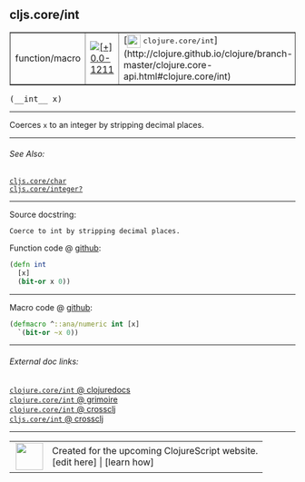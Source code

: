 ## cljs.core/int



 <table border="1">
<tr>
<td>function/macro</td>
<td><a href="https://github.com/cljsinfo/cljs-api-docs/tree/0.0-1211"><img valign="middle" alt="[+] 0.0-1211" title="Added in 0.0-1211" src="https://img.shields.io/badge/+-0.0--1211-lightgrey.svg"></a> </td>
<td>
[<img height="24px" valign="middle" src="http://i.imgur.com/1GjPKvB.png"> <samp>clojure.core/int</samp>](http://clojure.github.io/clojure/branch-master/clojure.core-api.html#clojure.core/int)
</td>
</tr>
</table>


 <samp>
(__int__ x)<br>
</samp>

---

Coerces `x` to an integer by stripping decimal places.



---


###### See Also:

[`cljs.core/char`](../cljs.core/char.md)<br>
[`cljs.core/integer?`](../cljs.core/integerQMARK.md)<br>

---


Source docstring:

```
Coerce to int by stripping decimal places.
```


Function code @ [github](https://github.com/clojure/clojurescript/blob/r2655/src/cljs/cljs/core.cljs#L1969-L1972):

```clj
(defn int
  [x]
  (bit-or x 0))
```

<!--
Repo - tag - source tree - lines:

 <pre>
clojurescript @ r2655
└── src
    └── cljs
        └── cljs
            └── <ins>[core.cljs:1969-1972](https://github.com/clojure/clojurescript/blob/r2655/src/cljs/cljs/core.cljs#L1969-L1972)</ins>
</pre>

-->

---

Macro code @ [github](https://github.com/clojure/clojurescript/blob/r2655/src/clj/cljs/core.clj#L505-L506):

```clj
(defmacro ^::ana/numeric int [x]
  `(bit-or ~x 0))
```

<!--
Repo - tag - source tree - lines:

 <pre>
clojurescript @ r2655
└── src
    └── clj
        └── cljs
            └── <ins>[core.clj:505-506](https://github.com/clojure/clojurescript/blob/r2655/src/clj/cljs/core.clj#L505-L506)</ins>
</pre>
-->

---


###### External doc links:

[`clojure.core/int` @ clojuredocs](http://clojuredocs.org/clojure.core/int)<br>
[`clojure.core/int` @ grimoire](http://conj.io/store/v1/org.clojure/clojure/1.7.0-beta3/clj/clojure.core/int/)<br>
[`clojure.core/int` @ crossclj](http://crossclj.info/fun/clojure.core/int.html)<br>
[`cljs.core/int` @ crossclj](http://crossclj.info/fun/cljs.core.cljs/int.html)<br>

---

 <table>
<tr><td>
<img valign="middle" align="right" width="48px" src="http://i.imgur.com/Hi20huC.png">
</td><td>
Created for the upcoming ClojureScript website.<br>
[edit here] | [learn how]
</td></tr></table>

[edit here]:https://github.com/cljsinfo/cljs-api-docs/blob/master/cljsdoc/cljs.core/int.cljsdoc
[learn how]:https://github.com/cljsinfo/cljs-api-docs/wiki/cljsdoc-files

<!--

This information was too distracting to show to readers, but I'll leave it
commented here since it is helpful to:

- pretty-print the data used to generate this document
- and show how to retrieve that data



The API data for this symbol:

```clj
{:description "Coerces `x` to an integer by stripping decimal places.",
 :ns "cljs.core",
 :name "int",
 :signature ["[x]"],
 :history [["+" "0.0-1211"]],
 :type "function/macro",
 :related ["cljs.core/char" "cljs.core/integer?"],
 :full-name-encode "cljs.core/int",
 :source {:code "(defn int\n  [x]\n  (bit-or x 0))",
          :title "Function code",
          :repo "clojurescript",
          :tag "r2655",
          :filename "src/cljs/cljs/core.cljs",
          :lines [1969 1972]},
 :extra-sources [{:code "(defmacro ^::ana/numeric int [x]\n  `(bit-or ~x 0))",
                  :title "Macro code",
                  :repo "clojurescript",
                  :tag "r2655",
                  :filename "src/clj/cljs/core.clj",
                  :lines [505 506]}],
 :full-name "cljs.core/int",
 :clj-symbol "clojure.core/int",
 :docstring "Coerce to int by stripping decimal places."}

```

Retrieve the API data for this symbol:

```clj
;; from Clojure REPL
(require '[clojure.edn :as edn])
(-> (slurp "https://raw.githubusercontent.com/cljsinfo/cljs-api-docs/catalog/cljs-api.edn")
    (edn/read-string)
    (get-in [:symbols "cljs.core/int"]))
```

-->
